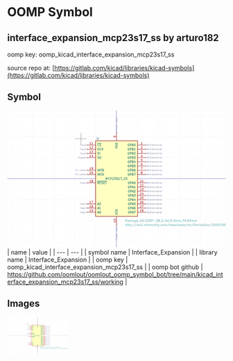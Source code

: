 # OOMP Symbol  
## interface_expansion_mcp23s17_ss  by arturo182  
  
oomp key: oomp_kicad_interface_expansion_mcp23s17_ss  
  
source repo at: [https://gitlab.com/kicad/libraries/kicad-symbols](https://gitlab.com/kicad/libraries/kicad-symbols)  
## Symbol  
  
[![working.png](working_600.png)](working.png)  
| name | value | 
| --- | --- | 
| symbol name | Interface_Expansion | 
| library name | Interface_Expansion | 
| oomp key | oomp_kicad_interface_expansion_mcp23s17_ss | 
| oomp bot github | https://github.com/oomlout/oomlout_oomp_symbol_bot/tree/main/kicad_interface_expansion_mcp23s17_ss/working | 
## Images  
  
[![working.png](working_140.png)](working.png)  
